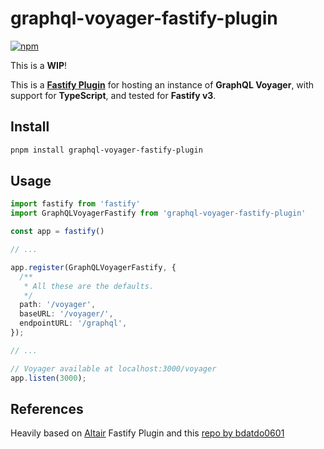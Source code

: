 # graphql-voyager-fastify-plugin

[![npm](https://img.shields.io/npm/v/graphql-voyager-fastify-plugin.svg)](https://www.npmjs.com/package/graphql-voyager-fastify-plugin)

This is a **WIP**!

This is a [**Fastify Plugin**](https://www.fastify.io/docs/master/Plugins/) for hosting an instance of **GraphQL Voyager**, with support for **TypeScript**, and tested for **Fastify v3**.

## Install

```sh
pnpm install graphql-voyager-fastify-plugin
```

## Usage

```ts
import fastify from 'fastify'
import GraphQLVoyagerFastify from 'graphql-voyager-fastify-plugin'

const app = fastify()

// ...

app.register(GraphQLVoyagerFastify, {
  /**
   * All these are the defaults.
   */
  path: '/voyager',
  baseURL: '/voyager/',
  endpointURL: '/graphql',
});

// ...

// Voyager available at localhost:3000/voyager
app.listen(3000);
```

## References

Heavily based on [Altair](https://github.com/altair-graphql/altair) Fastify Plugin and this [repo by bdatdo0601](https://github.com/bdatdo0601/graphql-api-starter/blob/master/src/plugins/voyager/index.js)
